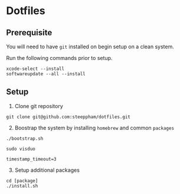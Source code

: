# Dotfiles

## Prerequisite

You will need to have `git` installed on begin setup on a clean system.

Run the following commands prior to setup.

```console
xcode-select --install
softwareupdate --all --install
```

## Setup

1. Clone git repository
```console
git clone git@github.com:steeppham/dotfiles.git
```

2. Boostrap the system by installing `homebrew` and common `packages`
```console
./bootstrap.sh
```
```
sudo visduo
```

`timestamp_timeout=3`

3. Setup additional packages

```console
cd [package]
./install.sh
